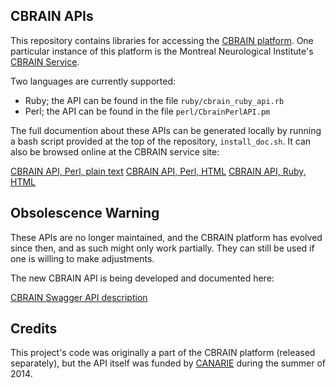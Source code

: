 
## CBRAIN APIs

This repository contains libraries for accessing the [CBRAIN platform](https://github.com/aces/cbrain). One particular instance of this platform is the Montreal Neurological Institute's [CBRAIN Service](https://portal.cbrain.mcgill.ca/).

Two languages are currently supported:

* Ruby; the API can be found in the file ``ruby/cbrain_ruby_api.rb``
* Perl; the API can be found in the file ``perl/CbrainPerlAPI.pm``

The full documention about these APIs can be generated locally
by running a bash script provided at the top of the repository,
``install_doc.sh``. It can also be browsed online at the
CBRAIN service site:

[CBRAIN API, Perl, plain text](https://portal.cbrain.mcgill.ca/doc/APIs/perl/CbrainPerlAPI.txt)
[CBRAIN API, Perl, HTML](https://portal.cbrain.mcgill.ca/doc/APIs/perl/CbrainPerlAPI.html)
[CBRAIN API, Ruby, HTML](https://portal.cbrain.mcgill.ca/doc/APIs/ruby/CbrainRubyAPI.html)

## Obsolescence Warning

These APIs are no longer maintained, and the CBRAIN platform has evolved since then, and as such might only work partially. They can still be used if one is willing to make adjustments.

The new CBRAIN API is being developed and documented here:

[CBRAIN Swagger API description](https://portal.cbrain.mcgill.ca/swagger)

## Credits

This project's code was originally a part of the CBRAIN platform
(released separately), but the API itself was funded by [CANARIE](http://www.canarie.ca/)
during the summer of 2014.

